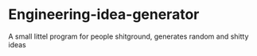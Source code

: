 # Engineering-idea-generator
A small littel program for people shitground, generates random and shitty ideas
